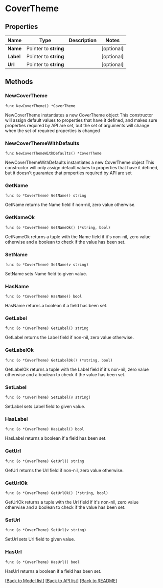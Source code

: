 # CoverTheme

## Properties

Name | Type | Description | Notes
------------ | ------------- | ------------- | -------------
**Name** | Pointer to **string** |  | [optional] 
**Label** | Pointer to **string** |  | [optional] 
**Url** | Pointer to **string** |  | [optional] 

## Methods

### NewCoverTheme

`func NewCoverTheme() *CoverTheme`

NewCoverTheme instantiates a new CoverTheme object
This constructor will assign default values to properties that have it defined,
and makes sure properties required by API are set, but the set of arguments
will change when the set of required properties is changed

### NewCoverThemeWithDefaults

`func NewCoverThemeWithDefaults() *CoverTheme`

NewCoverThemeWithDefaults instantiates a new CoverTheme object
This constructor will only assign default values to properties that have it defined,
but it doesn't guarantee that properties required by API are set

### GetName

`func (o *CoverTheme) GetName() string`

GetName returns the Name field if non-nil, zero value otherwise.

### GetNameOk

`func (o *CoverTheme) GetNameOk() (*string, bool)`

GetNameOk returns a tuple with the Name field if it's non-nil, zero value otherwise
and a boolean to check if the value has been set.

### SetName

`func (o *CoverTheme) SetName(v string)`

SetName sets Name field to given value.

### HasName

`func (o *CoverTheme) HasName() bool`

HasName returns a boolean if a field has been set.

### GetLabel

`func (o *CoverTheme) GetLabel() string`

GetLabel returns the Label field if non-nil, zero value otherwise.

### GetLabelOk

`func (o *CoverTheme) GetLabelOk() (*string, bool)`

GetLabelOk returns a tuple with the Label field if it's non-nil, zero value otherwise
and a boolean to check if the value has been set.

### SetLabel

`func (o *CoverTheme) SetLabel(v string)`

SetLabel sets Label field to given value.

### HasLabel

`func (o *CoverTheme) HasLabel() bool`

HasLabel returns a boolean if a field has been set.

### GetUrl

`func (o *CoverTheme) GetUrl() string`

GetUrl returns the Url field if non-nil, zero value otherwise.

### GetUrlOk

`func (o *CoverTheme) GetUrlOk() (*string, bool)`

GetUrlOk returns a tuple with the Url field if it's non-nil, zero value otherwise
and a boolean to check if the value has been set.

### SetUrl

`func (o *CoverTheme) SetUrl(v string)`

SetUrl sets Url field to given value.

### HasUrl

`func (o *CoverTheme) HasUrl() bool`

HasUrl returns a boolean if a field has been set.


[[Back to Model list]](../README.md#documentation-for-models) [[Back to API list]](../README.md#documentation-for-api-endpoints) [[Back to README]](../README.md)


